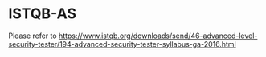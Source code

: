 ISTQB-AS
=========

Please refer to https://www.istqb.org/downloads/send/46-advanced-level-security-tester/194-advanced-security-tester-syllabus-ga-2016.html
